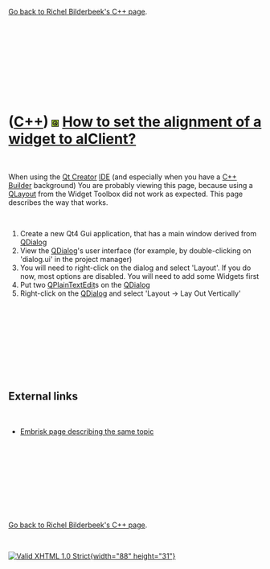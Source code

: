 

[Go back to Richel Bilderbeek's C++ page](Cpp.htm).

 

 

 

 

 

([C++](Cpp.htm)) ![Qt](PicQt.png) [How to set the alignment of a widget to alClient?](CppQtAlClient.htm)
========================================================================================================

 

When using the [Qt Creator](CppQtCreator.htm) [IDE](CppIde.htm) (and
especially when you have a [C++ Builder](CppBuilder.htm) background) You
are probably viewing this page, because using a
[QLayout](CppQLayout.htm) from the Widget Toolbox did not work as
expected. This page describes the way that works.

 

1.  Create a new Qt4 Gui application, that has a main window derived
    from [QDialog](CppQDialog.htm)
2.  View the [QDialog](CppQDialog.htm)'s user interface (for example, by
    double-clicking on 'dialog.ui' in the project manager)
3.  You will need to right-click on the dialog and select 'Layout'. If
    you do now, most options are disabled. You will need to add some
    Widgets first
4.  Put two [QPlainTextEdit](CppQPlainTextEdit.htm)s on the
    [QDialog](CppQDialog.htm)
5.  Right-click on the [QDialog](CppQDialog.htm) and select 'Layout
    -&gt; Lay Out Vertically'

 

 

 

 

 

External links
--------------

 

-   [Embrisk page describing the same
    topic](http://www.embrisk.com/notes/qt_resize.html)

 

 

 

 

 

[Go back to Richel Bilderbeek's C++ page](Cpp.htm).



 

[![Valid XHTML 1.0 Strict](valid-xhtml10.png){width="88"
height="31"}](http://validator.w3.org/check?uri=referer)
